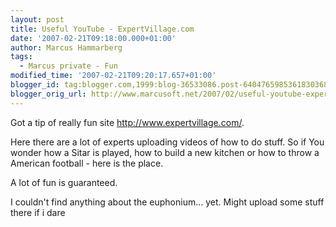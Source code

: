 ```yaml
---
layout: post
title: Useful YouTube - ExpertVillage.com
date: '2007-02-21T09:18:00.000+01:00'
author: Marcus Hammarberg
tags:
  - Marcus private - Fun
modified_time: '2007-02-21T09:20:17.657+01:00'
blogger_id: tag:blogger.com,1999:blog-36533086.post-6404765985361830368
blogger_orig_url: http://www.marcusoft.net/2007/02/useful-youtube-expertvillagecom.html
---
```


Got a tip of really fun site <http://www.expertvillage.com/>.

Here there are a lot of experts uploading videos of how to do stuff. So
if You wonder how a Sitar is played, how to build a new kitchen or how
to throw a American football - here is the place.

A lot of fun is guaranteed.

I couldn't find anything about the euphonium... yet. Might upload some
stuff there if i dare
